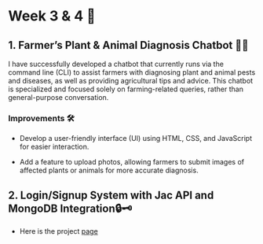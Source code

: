 # Week 3 & 4 📆

## 1. Farmer’s Plant & Animal Diagnosis Chatbot 👨‍🌾

I have successfully developed a chatbot that currently runs via the command line (CLI) to assist farmers with diagnosing plant and animal pests and diseases, as well as providing agricultural tips and advice. This chatbot is specialized and focused solely on farming-related queries, rather than general-purpose conversation.

### Improvements 🛠️

* Develop a user-friendly interface (UI) using HTML, CSS, and JavaScript for easier interaction.

* Add a feature to upload photos, allowing farmers to submit images of affected plants or animals for more accurate diagnosis.

## 2. Login/Signup System with Jac API and MongoDB Integration🔒🗝️

* Here is the project [page](https://github.com/MithamoMorgan/Building-Generative-AI-Applications/tree/main/Scale_Agnostic_Mini_Project)
